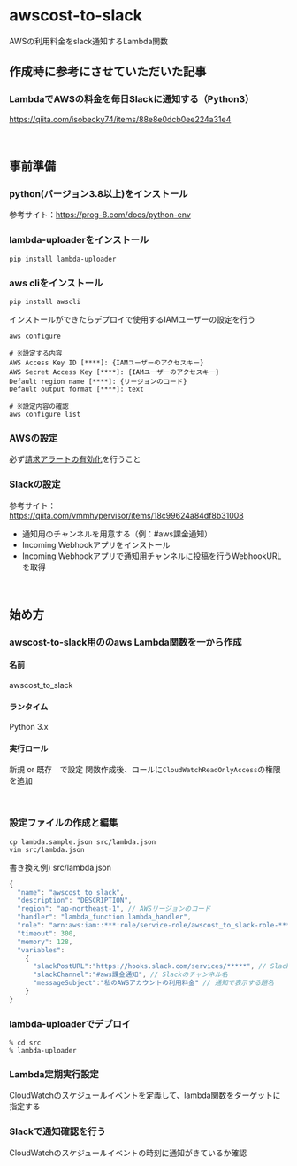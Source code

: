# awscost-to-slack
 AWSの利用料金をslack通知するLambda関数

## 作成時に参考にさせていただいた記事
### LambdaでAWSの料金を毎日Slackに通知する（Python3）
https://qiita.com/isobecky74/items/88e8e0dcb0ee224a31e4

<br>

## 事前準備
### python(バージョン3.8以上)をインストール
参考サイト：https://prog-8.com/docs/python-env

### lambda-uploaderをインストール
```
pip install lambda-uploader 
```
### aws cliをインストール
```
pip install awscli
```

インストールができたらデプロイで使用するIAMユーザーの設定を行う
```
aws configure

# ※設定する内容
AWS Access Key ID [****]: {IAMユーザーのアクセスキー}
AWS Secret Access Key [****]: {IAMユーザーのアクセスキー}
Default region name [****]: {リージョンのコード}
Default output format [****]: text

# ※設定内容の確認
aws configure list
```
### AWSの設定
必ず[請求アラートの有効化](https://docs.aws.amazon.com/ja_jp/AmazonCloudWatch/latest/monitoring/monitor_estimated_charges_with_cloudwatch.html#turning_on_billing_metrics)を行うこと

### Slackの設定
参考サイト：https://qiita.com/vmmhypervisor/items/18c99624a84df8b31008
- 通知用のチャンネルを用意する（例：#aws課金通知）
- Incoming Webhookアプリをインストール
- Incoming Webhookアプリで通知用チャンネルに投稿を行うWebhookURLを取得

<br>

## 始め方
### awscost-to-slack用ののaws Lambda関数を一から作成
#### 名前
awscost_to_slack

#### ランタイム
Python 3.x

#### 実行ロール
新規 or 既存　で設定
関数作成後、ロールに`CloudWatchReadOnlyAccess`の権限を追加

<br>

### 設定ファイルの作成と編集
```
cp lambda.sample.json src/lambda.json 
vim src/lambda.json
```

書き換え例) 
src/lambda.json
```js
{
  "name": "awscost_to_slack",
  "description": "DESCRIPTION",
  "region": "ap-northeast-1", // AWSリージョンのコード
  "handler": "lambda_function.lambda_handler",
  "role": "arn:aws:iam::***:role/service-role/awscost_to_slack-role-***", // 実行ロールのARN
  "timeout": 300,
  "memory": 128,
  "variables":
    {
      "slackPostURL":"https://hooks.slack.com/services/*****", // SlackのWebhookURL
      "slackChannel":"#aws課金通知", // Slackのチャンネル名
      "messageSubject":"私のAWSアカウントの利用料金" // 通知で表示する題名
    }
}
```


### lambda-uploaderでデプロイ
```
% cd src
% lambda-uploader
```

### Lambda定期実行設定
CloudWatchのスケジュールイベントを定義して、lambda関数をターゲットに指定する

### Slackで通知確認を行う
CloudWatchのスケジュールイベントの時刻に通知がきているか確認




